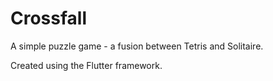 # Crossfall

A simple puzzle game - a fusion between Tetris and Solitaire.

Created using the Flutter framework.
